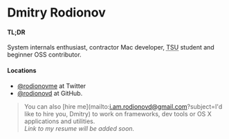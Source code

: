 # Dmitry Rodionov

#### TL;DR
System internals enthusiast, contractor Mac developer, <abbr title="Tomsk State University, Bachelor of Computer Science, 2017">TSU</abbr> student and beginner OSS contributor.

#### Locations
* [\@rodionovme](https://twitter.com/rodionovme) at Twitter
* [\@rodionovd](https://github.com/rodionovd) at GitHub.

> You can also [hire me](mailto:i.am.rodionovd@gmail.com?subject=I'd like to hire you, Dmitry) to work on frameworks, dev tools or OS X applications and utilities.  
> *Link to my resume will be added soon.*
